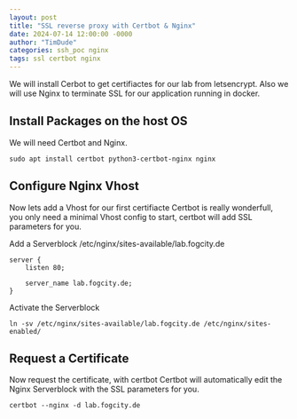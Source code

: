 ```yaml
---
layout: post
title: "SSL reverse proxy with Certbot & Nginx"
date: 2024-07-14 12:00:00 -0000
author: "TimDude"
categories: ssh_poc nginx
tags: ssl certbot nginx
---
```


We will install Cerbot to get certifiactes for our lab from letsencrypt.
Also we will use Nginx to terminate SSL for our application running in docker.

## Install Packages on the host OS
We will need Certbot and Nginx.
```
sudo apt install certbot python3-certbot-nginx nginx
```

## Configure Nginx Vhost
Now lets add a Vhost for our first certifiacte
Certbot is really wonderfull, you only need a minimal Vhost config to start, certbot will add SSL parameters for you.

Add a Serverblock /etc/nginx/sites-available/lab.fogcity.de
```
server {
    listen 80;
    
    server_name lab.fogcity.de;
}
```

Activate the Serverblock
```
ln -sv /etc/nginx/sites-available/lab.fogcity.de /etc/nginx/sites-enabled/
```

## Request a Certificate
Now request the certificate, with certbot
Certbot will automatically edit the Nginx Serverblock with the SSL parameters for you.
```
certbot --nginx -d lab.fogcity.de
```
